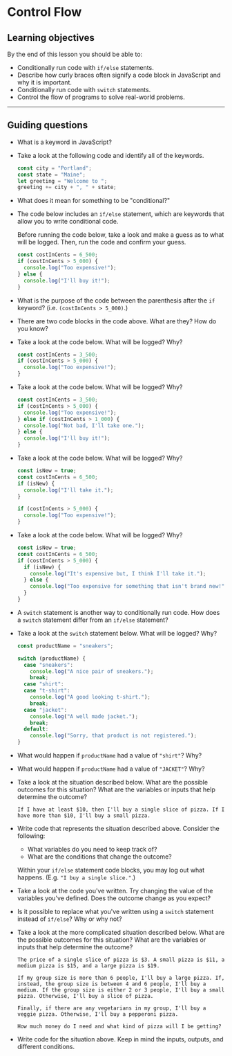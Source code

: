 # Control Flow

## Learning objectives

By the end of this lesson you should be able to:

- Conditionally run code with `if/else` statements.
- Describe how curly braces often signify a code block in JavaScript and why it is important.
- Conditionally run code with `switch` statements.
- Control the flow of programs to solve real-world problems.

---

## Guiding questions

- What is a keyword in JavaScript?

- Take a look at the following code and identify all of the keywords.

  ```js
  const city = "Portland";
  const state = "Maine";
  let greeting = "Welcome to ";
  greeting += city + ", " + state;
  ```

- What does it mean for something to be "conditional?"

- The code below includes an `if/else` statement, which are keywords that allow you to write conditional code.

  Before running the code below, take a look and make a guess as to what will be logged. Then, run the code and confirm your guess.

  ```js
  const costInCents = 6_500;
  if (costInCents > 5_000) {
    console.log("Too expensive!");
  } else {
    console.log("I'll buy it!");
  }
  ```

- What is the purpose of the code between the parenthesis after the `if` keyword? (i.e. `(costInCents > 5_000)`.)

- There are two code blocks in the code above. What are they? How do you know?

- Take a look at the code below. What will be logged? Why?

  ```js
  const costInCents = 3_500;
  if (costInCents > 5_000) {
    console.log("Too expensive!");
  }
  ```

- Take a look at the code below. What will be logged? Why?

  ```js
  const costInCents = 3_500;
  if (costInCents > 5_000) {
    console.log("Too expensive!");
  } else if (costInCents > 1_000) {
    console.log("Not bad, I'll take one.");
  } else {
    console.log("I'll buy it!");
  }
  ```

- Take a look at the code below. What will be logged? Why?

  ```js
  const isNew = true;
  const costInCents = 6_500;
  if (isNew) {
    console.log("I'll take it.");
  }

  if (costInCents > 5_000) {
    console.log("Too expensive!");
  }
  ```

- Take a look at the code below. What will be logged? Why?

  ```js
  const isNew = true;
  const costInCents = 6_500;
  if (costInCents > 5_000) {
    if (isNew) {
      console.log("It's expensive but, I think I'll take it.");
    } else {
      console.log("Too expensive for something that isn't brand new!");
    }
  }
  ```

- A `switch` statement is another way to conditionally run code. How does a `switch` statement differ from an `if/else` statement?

- Take a look at the `switch` statement below. What will be logged? Why?

  ```js
  const productName = "sneakers";

  switch (productName) {
    case "sneakers":
      console.log("A nice pair of sneakers.");
      break;
    case "shirt":
    case "t-shirt":
      console.log("A good looking t-shirt.");
      break;
    case "jacket":
      console.log("A well made jacket.");
      break;
    default:
      console.log("Sorry, that product is not registered.");
  }
  ```

- What would happen if `productName` had a value of `"shirt"`? Why?

- What would happen if `productName` had a value of `"JACKET"`? Why?

- Take a look at the situation described below. What are the possible outcomes for this situation? What are the variables or inputs that help determine the outcome?

  ```
  If I have at least $10, then I'll buy a single slice of pizza. If I have more than $10, I'll buy a small pizza.
  ```

- Write code that represents the situation described above. Consider the following:

  - What variables do you need to keep track of?
  - What are the conditions that change the outcome?

  Within your `if/else` statement code blocks, you may log out what happens. (E.g. `"I buy a single slice."`.)

- Take a look at the code you've written. Try changing the value of the variables you've defined. Does the outcome change as you expect?

- Is it possible to replace what you've written using a `switch` statement instead of `if/else`? Why or why not?

- Take a look at the more complicated situation described below. What are the possible outcomes for this situation? What are the variables or inputs that help determine the outcome?

  ```
  The price of a single slice of pizza is $3. A small pizza is $11, a medium pizza is $15, and a large pizza is $19.

  If my group size is more than 6 people, I'll buy a large pizza. If, instead, the group size is between 4 and 6 people, I'll buy a medium. If the group size is either 2 or 3 people, I'll buy a small pizza. Otherwise, I'll buy a slice of pizza.

  Finally, if there are any vegetarians in my group, I'll buy a veggie pizza. Otherwise, I'll buy a pepperoni pizza.

  How much money do I need and what kind of pizza will I be getting?
  ```

- Write code for the situation above. Keep in mind the inputs, outputs, and different conditions.